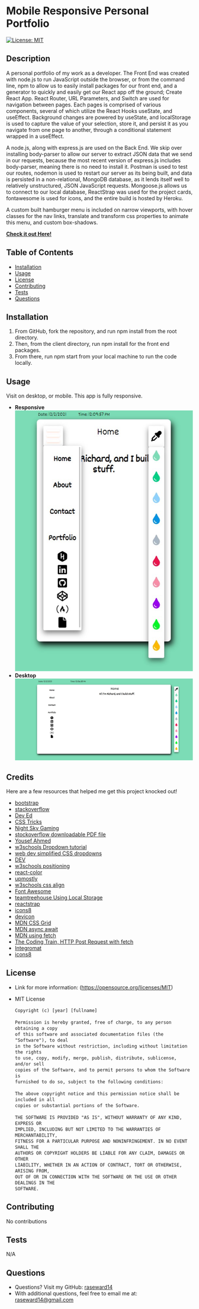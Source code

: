 # Mobile Responsive Personal Portfolio
[![License: MIT](https://img.shields.io/badge/License-MIT-yellow.svg)](https://opensource.org/licenses/MIT)

## Description
A personal portfolio of my work as a developer. The Front End was created with node.js to run JavaScript outside the browser, or from the command line, npm to allow us to easily install packages for our front end, and a generator to quickly and easily get our React app off the ground; Create React App. React Router, URL Parameters, and Switch are used for navigation between pages. Each pages is comprised of various components, several of which utilize the React Hooks useState, and useEffect. Background changes are powered by useState, and localStorage is used to capture the value of your selection, store it, and persist it as you navigate from one page to another, through a conditional statement wrapped in a useEffect. 

A node.js, along with express.js are used on the Back End. We skip over installing body-parser to allow our server to extract JSON data that we send in our requests, because the most recent version of express.js includes body-parser, meaning there is no need to install it. Postman is used to test our routes, nodemon is used to restart our server as its being built, and data is persisted in a non-relational, MongoDB database, as it lends itself well to relatively unstructured, JSON JavaScript requests. Mongoose.js allows us to connect to our local database, ReactStrap was used for the project cards, fontawesome is used for icons, and the entire build is hosted by Heroku.

A custom built hamburger menu is included on narrow viewports, with hover classes for the nav links, translate and transform css properties to animate this menu, and custom box-shadows.

**[Check it out Here!](https://sleepy-reaches-69699.herokuapp.com/)**

## Table of Contents
* [Installation](#installation)
* [Usage](#usage)
* [License](#usage)
* [Contributing](#contributing)
* [Tests](#tests)
* [Questions](#questions)

## Installation
1. From GitHub, fork the repository, and run npm install from the root directory. 
2. Then, from the client directory, run npm install for the front end packages. 
3. From there, run npm start from your local machine to run the code locally.

## Usage
Visit on desktop, or mobile. This app is fully responsive.

* **Responsive**  
![Mobile Friendly](client/src/components/Images/responsive_screenshot.jpg)
* **Desktop**  
![Desktop](client/src/components/Images/fullsize_screenshot.jpg)

## Credits
Here are a few resources that helped me get this project knocked out!
* [bootstrap](https://getbootstrap.com/docs/5.0/getting-started/introduction/)
* [stackoverflow](https://stackoverflow.com/users/story/14695569)
* [Dev Ed](https://www.youtube.com/watch?v=gXkqy0b4M5g&t=3s)
* [CSS Tricks](https://css-tricks.com/a-guide-to-the-responsive-images-syntax-in-html/#using-srcset)
* [Night Sky Gaming](https://www.facebook.com/N%C4%ABght-Sk%C3%BF-Gaming-105017864808391/)
* [stockoverflow downloadable PDF file](https://stackoverflow.com/questions/364946/how-to-make-pdf-file-downloadable-in-html-link)
* [Yousef Ahmed](https://medium.com/create-a-clocking-in-system-on-react/create-a-react-app-displaying-the-current-date-and-time-using-hooks-21d946971556)
* [w3schools Dropdown tutorial](https://www.w3schools.com/howto/howto_js_dropdown.asp)
* [web dev simplified CSS dropdowns](https://www.youtube.com/watch?v=S-VeYcOCFZw)
* [DEV](https://dev.to/ceceliacreates/inline-styling-with-jsx-20k0)
* [w3schools positioning](https://www.w3schools.com/css/css_positioning.asp)
* [react-color](https://casesandberg.github.io/react-color/)
* [upmostly](https://upmostly.com/tutorials/changing-the-background-color-in-react)
* [w3schools css align](https://www.w3schools.com/css/css_align.asp)
* [Font Awesome](https://fontawesome.com/v6.0/icons?q=resume&s=solid%2Cbrands)
* [teamtreehouse Using Local Storage](https://teamtreehouse.com/library/using-local-storage)
* [reactstrap](https://reactstrap.github.io/?path=/docs/home-installation--page)
* [icons8](https://icons8.com/icons/set/express)
* [devicon](https://devicon.dev/)
* [MDN CSS Grid](https://developer.mozilla.org/en-US/docs/Web/CSS/CSS_Grid_Layout)
* [MDN async await](https://developer.mozilla.org/en-US/docs/Learn/JavaScript/Asynchronous/Async_await)
* [MDN using fetch](https://developer.mozilla.org/en-US/docs/Web/API/Fetch_API/Using_Fetch)
* [The Coding Train, HTTP Post Request with fetch](https://www.youtube.com/watch?v=Kw5tC5nQMRY&t=6s)
* [Integromat](https://www.integromat.com/scenario/2817866/edit#)
* [icons8](https://icons8.com/icons)

## License
* Link for more information: (https://opensource.org/licenses/MIT)
* MIT License

      Copyright (c) [year] [fullname]
      
      Permission is hereby granted, free of charge, to any person obtaining a copy
      of this software and associated documentation files (the "Software"), to deal
      in the Software without restriction, including without limitation the rights
      to use, copy, modify, merge, publish, distribute, sublicense, and/or sell
      copies of the Software, and to permit persons to whom the Software is
      furnished to do so, subject to the following conditions:
      
      The above copyright notice and this permission notice shall be included in all
      copies or substantial portions of the Software.
      
      THE SOFTWARE IS PROVIDED "AS IS", WITHOUT WARRANTY OF ANY KIND, EXPRESS OR
      IMPLIED, INCLUDING BUT NOT LIMITED TO THE WARRANTIES OF MERCHANTABILITY,
      FITNESS FOR A PARTICULAR PURPOSE AND NONINFRINGEMENT. IN NO EVENT SHALL THE
      AUTHORS OR COPYRIGHT HOLDERS BE LIABLE FOR ANY CLAIM, DAMAGES OR OTHER
      LIABILITY, WHETHER IN AN ACTION OF CONTRACT, TORT OR OTHERWISE, ARISING FROM,
      OUT OF OR IN CONNECTION WITH THE SOFTWARE OR THE USE OR OTHER DEALINGS IN THE
      SOFTWARE.

## Contributing
No contributions

## Tests
N/A

## Questions
* Questions? Visit my GitHub: [raseward14](https://github.com/raseward14) 
* With additional questions, feel free to email me at: raseward14@gmail.com
